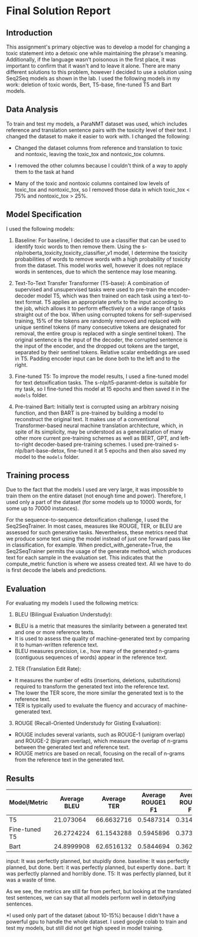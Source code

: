 
# Final Solution Report


## Introduction
This assignment's primary objective was to develop a model for changing a toxic statement into a detoxic one while maintaining the phrase's meaning. Additionally, if the language wasn't poisonous in the first place, it was important to confirm that it wasn't and to leave it alone. There are many different solutions to this problem, however I decided to use a solution using Seq2Seq models as shown in the lab. I used the following models in my work: deletion of toxic words, Bert, T5-base, fine-tuned T5 and Bart models.

## Data Analysis

To train and test my models, a ParaNMT dataset was used, which includes reference and translation sentence pairs with the toxicity level of their text. I changed the dataset to make it easier to work with. I changed the following:

* Changed the dataset columns from reference and translation to toxic and nontoxic, leaving the toxic_tox and nontoxic_tox columns.

* I removed the other columns because I couldn't think of a way to apply them to the task at hand

* Many of the toxic and nontoxic columns contained low levels of toxic_tox and nontoxic_tox, so I removed those data in which toxic_tox < 75% and nontoxic_tox > 25%.

## Model Specification

I used the following models:

1.  Baseline: For baseline, I decided to use a classifier that can be used to identify toxic words to then remove them. Using the s-nlp/roberta_toxicity_toxicity_classifier_v1 model, I determine the toxicity probabilities of words to remove words with a high probability of toxicity from the dataset. This model works well, however it does not replace words in sentences, due to which the sentence may lose meaning.
    
2.  Text-To-Text Transfer Transformer (T5-base): A combination of supervised and unsupervised tasks were used to pre-train the encoder-decoder model T5, which was then trained on each task using a text-to-text format. T5 applies an appropriate prefix to the input according to the job, which allows it to perform effectively on a wide range of tasks straight out of the box. When using corrupted tokens for self-supervised training, 15% of the tokens are randomly removed and replaced with unique sentinel tokens (if many consecutive tokens are designated for removal, the entire group is replaced with a single sentinel token). The original sentence is the input of the decoder, the corrupted sentence is the input of the encoder, and the dropped out tokens are the target, separated by their sentinel tokens. Relative scalar embeddings are used in T5. Padding encoder input can be done both to the left and to the right.
    
3.  Fine-tuned T5: To improve the model results, I used a fine-tuned model for text detoxification tasks. The s-nlp/t5-paranmt-detox is suitable for my task, so I fine-tuned this model at 15 epochs and then saved it in the `models` folder.
    
4.  Pre-trained Bart: Initially text is corrupted using an arbitrary noising function, and then BART is pre-trained by building a model to reconstruct the original text. It makes use of a conventional Transformer-based neural machine translation architecture, which, in spite of its simplicity, may be understood as a generalization of many other more current pre-training schemes as well as BERT, GPT, and left-to-right decoder-based pre-training schemes. I used pre-trained s-nlp/bart-base-detox, fine-tuned it at 5 epochs and then also saved my model to the `models` folder.

## Training process

Due to the fact that the models I used are very large, it was impossible to train them on the entire dataset (not enough time and power). Therefore, I used only a part of the dataset (for some models up to 10000 words, for some up to 70000 instances).

For the sequence-to-sequence detoxification challenge, I used the Seq2SeqTrainer. In most cases, measures like ROUGE, TER, or BLEU are assessed for such generative tasks. Nevertheless, these metrics need that we produce some text using the model instead of just one forward pass like in classification, for example. When predict_with_generate=True, the Seq2SeqTrainer permits the usage of the generate method, which produces text for each sample in the evaluation set. This indicates that the compute_metric function is where we assess created text. All we have to do is first decode the labels and predictions.

## Evaluation

For evaluating my models I used the following metrics:

  

1.  BLEU (Bilingual Evaluation Understudy):

* BLEU is a metric that measures the similarity between a generated text and one or more reference texts.
* It is used to assess the quality of machine-generated text by comparing it to human-written reference text.
* BLEU measures precision, i.e., how many of the generated n-grams (contiguous sequences of words) appear in the reference text.

  

2.  TER (Translation Edit Rate):
    
* It measures the number of edits (insertions, deletions, substitutions) required to transform the generated text into the reference text.
* The lower the TER score, the more similar the generated text is to the reference text.
* TER is typically used to evaluate the fluency and accuracy of machine-generated text.

  

3.  ROUGE (Recall-Oriented Understudy for Gisting Evaluation):
    
* ROUGE includes several variants, such as ROUGE-1 (unigram overlap) and ROUGE-2 (bigram overlap), which measure the overlap of n-grams between the generated text and reference text.
* ROUGE metrics are based on recall, focusing on the recall of n-grams from the reference text in the generated text.


## Results

| Model/Metric  | Average BLEU | Average TER | Average ROUGE1 F1 | Average ROUGE2 F1 | Gen Len   |
|---------------|--------------|-------------|-------------------|-------------------|-----------|
| T5            | 21.073064    | 66.6632716  | 0.5487314         | 0.31443           | 13.395    |
| Fine-tuned T5 | 26.2724224   | 61.1543288  | 0.5945896         | 0.37347           | 12.7958   |
| Bart          | 24.8999908   | 62.6516132  | 0.5844694         | 0.3625184         | 20.000000 |

input: It was perfectly planned, but stupidly done.
baseline: It was perfectly planned, but done.
bert: it was perfectly planned, but expertly done..
bart: It was perfectly planned and horribly done.
T5: It was perfectly planned, but it was a waste of time.

As we see, the metrics are still far from perfect, but looking at the translated test sentences, we can say that all models perform well in detoxifying sentences. 

*I used only part of the dataset (about 10-15%) because I didn't have a powerful gpu to handle the whole dataset. I used google colab to train and test my models, but still did not get high speed in model training.